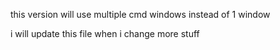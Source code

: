 this version will use multiple cmd windows instead of 1 window

i will update this file when i change more stuff
